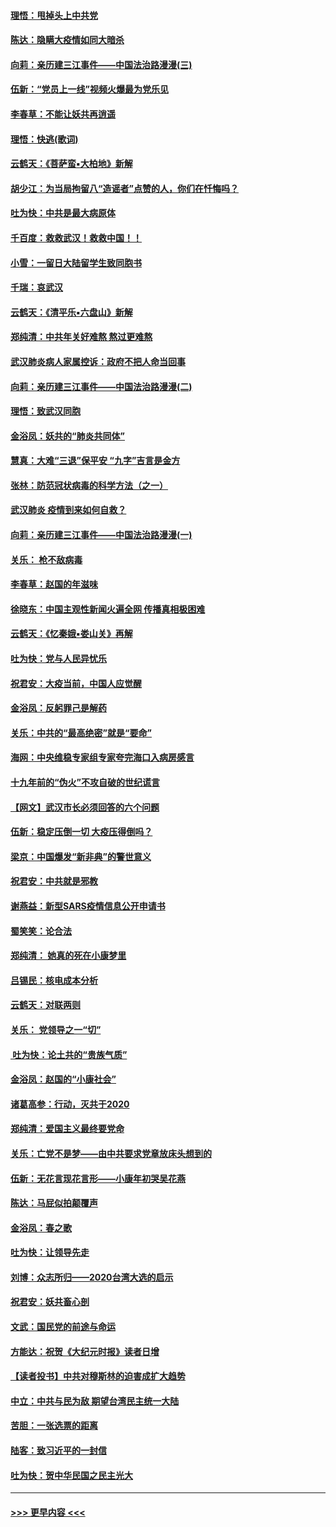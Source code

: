 #### [理悟：甩掉头上中共党](../pages/nsc993/n11838826.md?t=02030755) 
#### [陈达：隐瞒大疫情如同大暗杀](../pages/nsc993/n11838771.md?t=02030755) 
#### [向莉：亲历建三江事件——中国法治路漫漫(三)](../pages/nsc993/n11831825.md?t=02030755) 
#### [伍新：“党员上一线”视频火爆最为党乐见](../pages/nsc993/n11838200.md?t=02030755) 
#### [李春草：不能让妖共再逍遥](../pages/nsc993/n11838102.md?t=02030755) 
#### [理悟：快逃(歌词)](../pages/nsc993/n11838083.md?t=02030755) 
#### [云鹤天：《菩萨蛮▪大柏地》新解](../pages/nsc993/n11838059.md?t=02030755) 
#### [胡少江：为当局拘留八“造谣者”点赞的人，你们在忏悔吗？](../pages/nsc993/n11836801.md?t=02030755) 
#### [吐为快：中共是最大病原体](../pages/nsc993/n11836748.md?t=02030755) 
#### [千百度：救救武汉！救救中国！！](../pages/nsc993/n11836145.md?t=02030755) 
#### [小雪：一留日大陆留学生致同胞书](../pages/nsc993/n11834624.md?t=02030755) 
#### [千瑞：哀武汉](../pages/nsc993/n11833647.md?t=02030755) 
#### [云鹤天：《清平乐▪六盘山》新解](../pages/nsc993/n11833611.md?t=02030755) 
#### [郑纯清：中共年关好难熬 熬过更难熬](../pages/nsc993/n11833489.md?t=02030755) 
#### [武汉肺炎病人家属控诉：政府不把人命当回事](../pages/nsc993/n11833205.md?t=02030755) 
#### [向莉：亲历建三江事件——中国法治路漫漫(二)](../pages/nsc993/n11829102.md?t=02030755) 
#### [理悟：致武汉同胞](../pages/nsc993/n11831522.md?t=02030755) 
#### [金浴凤：妖共的“肺炎共同体”](../pages/nsc993/n11829448.md?t=02030755) 
#### [慧真：大难“三退”保平安 “九字”吉言是金方](../pages/nsc993/n11829501.md?t=02030755) 
#### [张林：防范冠状病毒的科学方法（之一）](../pages/nsc993/n11828618.md?t=02030755) 
#### [武汉肺炎 疫情到来如何自救？](../pages/nsc993/n11827632.md?t=02030755) 
#### [向莉：亲历建三江事件——中国法治路漫漫(一)](../pages/nsc993/n11827190.md?t=02030755) 
#### [关乐： 枪不敌病毒](../pages/nsc993/n11826746.md?t=02030755) 
#### [李春草：赵国的年滋味](../pages/nsc993/n11826321.md?t=02030755) 
#### [徐晓东：中国主观性新闻火遍全网 传播真相极困难](../pages/nsc993/n11826508.md?t=02030755) 
#### [云鹤天：《忆秦娥▪娄山关》再解](../pages/nsc993/n11824682.md?t=02030755) 
#### [吐为快：党与人民异忧乐](../pages/nsc993/n11824660.md?t=02030755) 
#### [祝君安：大疫当前，中国人应觉醒](../pages/nsc993/n11821946.md?t=02030755) 
#### [金浴凤：反躬罪己是解药](../pages/nsc993/n11820280.md?t=02030755) 
#### [关乐：中共的“最高绝密”就是“要命”](../pages/nsc993/n11816946.md?t=02030755) 
#### [海网：中央维稳专家组专家夸完海口入病房感言](../pages/nsc993/n11815138.md?t=02030755) 
#### [十九年前的“伪火”不攻自破的世纪谎言](../pages/nsc993/n11813238.md?t=02030755) 
#### [【网文】武汉市长必须回答的六个问题](../pages/nsc993/n11813848.md?t=02030755) 
#### [伍新：稳定压倒一切 大疫压得倒吗？](../pages/nsc993/n11812634.md?t=02030755) 
#### [梁京：中国爆发“新非典”的警世意义](../pages/nsc993/n11812554.md?t=02030755) 
#### [祝君安：中共就是邪教](../pages/nsc993/n11812431.md?t=02030755) 
#### [谢燕益：新型SARS疫情信息公开申请书](../pages/nsc993/n11808840.md?t=02030755) 
#### [蜀笑笑：论合法](../pages/nsc993/n11808064.md?t=02030755) 
#### [郑纯清： 她真的死在小康梦里](../pages/nsc993/n11806623.md?t=02030755) 
#### [吕锡民：核电成本分析](../pages/nsc993/n11806284.md?t=02030755) 
#### [云鹤天：对联两则](../pages/nsc993/n11805957.md?t=02030755) 
#### [关乐： 党领导之一“切”](../pages/nsc993/n11804505.md?t=02030755) 
#### [ 吐为快：论土共的“贵族气质”](../pages/nsc993/n11804490.md?t=02030755) 
#### [金浴凤：赵国的“小康社会”](../pages/nsc993/n11804452.md?t=02030755) 
#### [诸葛高参：行动，灭共于2020](../pages/nsc993/n11804120.md?t=02030755) 
#### [郑纯清：爱国主义最终要党命](../pages/nsc993/n11802197.md?t=02030755) 
#### [关乐：亡党不是梦——由中共要求党章放床头想到的](../pages/nsc993/n11802156.md?t=02030755) 
#### [伍新：无花言现花言形——小康年初哭吴花燕](../pages/nsc993/n11800044.md?t=02030755) 
#### [陈达：马屁似拍颠覆声](../pages/nsc993/n11800010.md?t=02030755) 
#### [金浴凤：春之歌](../pages/nsc993/n11797687.md?t=02030755) 
#### [吐为快：让领导先走](../pages/nsc993/n11797512.md?t=02030755) 
#### [刘博：众志所归——2020台湾大选的启示](../pages/nsc993/n11796878.md?t=02030755) 
#### [祝君安：妖共畜心剖](../pages/nsc993/n11794273.md?t=02030755) 
#### [文武：国民党的前途与命运](../pages/nsc993/n11794198.md?t=02030755) 
#### [方能达：祝贺《大纪元时报》读者日增](../pages/nsc993/n11793807.md?t=02030755) 
#### [【读者投书】中共对穆斯林的迫害成扩大趋势](../pages/nsc993/n11791371.md?t=02030755) 
#### [中立：中共与民为敌 期望台湾民主统一大陆](../pages/nsc993/n11790392.md?t=02030755) 
#### [苦胆：一张选票的距离](../pages/nsc993/n11788914.md?t=02030755) 
#### [陆客：致习近平的一封信](../pages/nsc993/n11788867.md?t=02030755) 
#### [吐为快：贺中华民国之民主光大](../pages/nsc993/n11788618.md?t=02030755) 

----
#### [ >>> 更早内容 <<< ](../indexes/nsc993-earlier.md)
